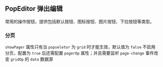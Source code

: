 <div class="demo-header">
<p class="overviewicon">
  <span class="wapi-tips-popeditor"/>
</p>

## PopEditor 弹出编辑

<nova-uxlink widget-name="Popeditor"></nova-uxlink>

常用的操作按钮，提供包括默认按钮、图标按钮、图片按钮、下拉按钮等类型。
</div>

### 分页

`showPager` 属性只有当 `popseletor` 为 `grid` 时才能生效，默认值为 `false` 不启用分页，配置为 `true` 后还需配置 `pagerOp` 属性；并且需要监听 `page-change` 事件改变 `gridOp` 的 `data` 数据源

<nova-demo-view link="popeditor/pager.vue"></nova-demo-view> <br>
